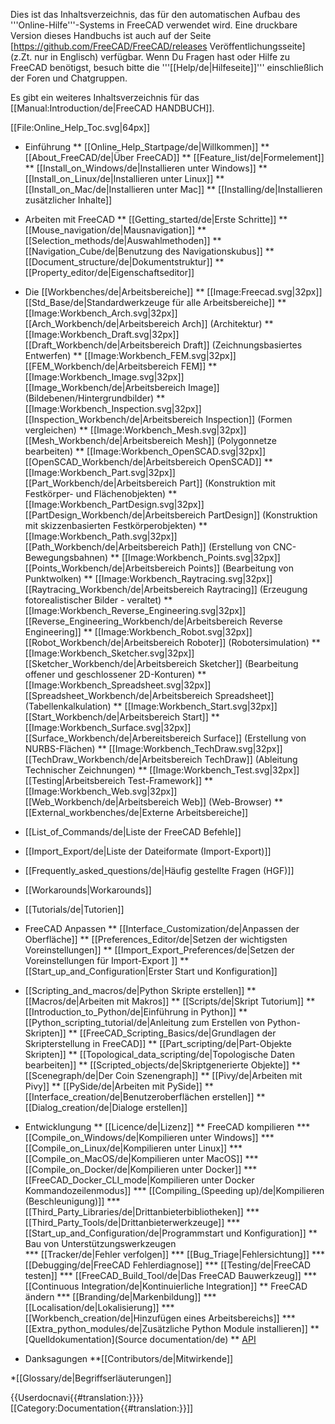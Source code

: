 <languages/>

Dies ist das Inhaltsverzeichnis, das für den automatischen Aufbau des '''Online-Hilfe'''-Systems in FreeCAD verwendet wird. Eine druckbare Version dieses Handbuchs ist auch auf der Seite [https://github.com/FreeCAD/FreeCAD/releases Veröffentlichungsseite] (z.Zt. nur in Englisch) verfügbar. Wenn Du Fragen hast oder Hilfe zu FreeCAD benötigst, besuch bitte die '''[[Help/de|Hilfeseite]]''' einschließlich der Foren und Chatgruppen. 

Es gibt ein weiteres Inhaltsverzeichnis für das [[Manual:Introduction/de|FreeCAD HANDBUCH]].

[[File:Online_Help_Toc.svg|64px]]

* Einführung
** [[Online_Help_Startpage/de|Willkommen]]
** [[About_FreeCAD/de|Über FreeCAD]]
** [[Feature_list/de|Formelement]]
** [[Install_on_Windows/de|Installieren unter Windows]]
** [[Install_on_Linux/de|Installieren unter Linux]]
** [[Install_on_Mac/de|Installieren unter Mac]]
** [[Installing/de|Installieren zusätzlicher Inhalte]]

* Arbeiten mit FreeCAD
** [[Getting_started/de|Erste Schritte]]
** [[Mouse_navigation/de|Mausnavigation]]
** [[Selection_methods/de|Auswahlmethoden]]
** [[Navigation_Cube/de|Benutzung des Navigationskubus]]
** [[Document_structure/de|Dokumentstruktur]]
** [[Property_editor/de|Eigenschaftseditor]]

* Die [[Workbenches/de|Arbeitsbereiche]]
** [[Image:Freecad.svg|32px]] [[Std_Base/de|Standardwerkzeuge für alle Arbeitsbereiche]]
** [[Image:Workbench_Arch.svg|32px]][[Arch_Workbench/de|Arbeitsbereich Arch]] (Architektur)
** [[Image:Workbench_Draft.svg|32px]][[Draft_Workbench/de|Arbeitsbereich Draft]] (Zeichnungsbasiertes Entwerfen)
** [[Image:Workbench_FEM.svg|32px]][[FEM_Workbench/de|Arbeitsbereich FEM]] 
** [[Image:Workbench_Image.svg|32px]][[Image_Workbench/de|Arbeitsbereich Image]] (Bildebenen/Hintergrundbilder)
** [[Image:Workbench_Inspection.svg|32px]][[Inspection_Workbench/de|Arbeitsbereich Inspection]] (Formen vergleichen)
** [[Image:Workbench_Mesh.svg|32px]][[Mesh_Workbench/de|Arbeitsbereich Mesh]] (Polygonnetze bearbeiten)
** [[Image:Workbench_OpenSCAD.svg|32px]][[OpenSCAD_Workbench/de|Arbeitsbereich OpenSCAD]] 
** [[Image:Workbench_Part.svg|32px]][[Part_Workbench/de|Arbeitsbereich Part]] (Konstruktion mit Festkörper- und Flächenobjekten)
** [[Image:Workbench_PartDesign.svg|32px]][[PartDesign_Workbench/de|Arbeitsbereich PartDesign]] (Konstruktion mit skizzenbasierten Festkörperobjekten)
** [[Image:Workbench_Path.svg|32px]][[Path_Workbench/de|Arbeitsbereich Path]] (Erstellung von CNC-Bewegungsbahnen)
** [[Image:Workbench_Points.svg|32px]][[Points_Workbench/de|Arbeitsbereich Points]] (Bearbeitung von Punktwolken)
** [[Image:Workbench_Raytracing.svg|32px]][[Raytracing_Workbench/de|Arbeitsbereich Raytracing]] (Erzeugung fotorealistischer Bilder - veraltet)
** [[Image:Workbench_Reverse_Engineering.svg|32px]][[Reverse_Engineering_Workbench/de|Arbeitsbereich Reverse Engineering]]
** [[Image:Workbench_Robot.svg|32px]][[Robot_Workbench/de|Arbeitsbereich Roboter]] (Robotersimulation)
** [[Image:Workbench_Sketcher.svg|32px]][[Sketcher_Workbench/de|Arbeitsbereich Sketcher]] (Bearbeitung offener und geschlossener 2D-Konturen)
** [[Image:Workbench_Spreadsheet.svg|32px]][[Spreadsheet_Workbench/de|Arbeitsbereich Spreadsheet]] (Tabellenkalkulation)
** [[Image:Workbench_Start.svg|32px]][[Start_Workbench/de|Arbeitsbereich Start]] 
** [[Image:Workbench_Surface.svg|32px]][[Surface_Workbench/de|Arbereitsbereich Surface]] (Erstellung von NURBS-Flächen)
** [[Image:Workbench_TechDraw.svg|32px]][[TechDraw_Workbench/de|Arbeitsbereich TechDraw]] (Ableitung Technischer Zeichnungen)
** [[Image:Workbench_Test.svg|32px]] [[Testing|Arbeitsbereich Test-Framework]]
** [[Image:Workbench_Web.svg|32px]][[Web_Workbench/de|Arbeitsbereich Web]] (Web-Browser)
** [[External_workbenches/de|Externe Arbeitsbereiche]]

* [[List_of_Commands/de|Liste der FreeCAD Befehle]]

* [[Import_Export/de|Liste der Dateiformate (Import-Export)]]

* [[Frequently_asked_questions/de|Häufig gestellte Fragen (HGF)]]

* [[Workarounds|Workarounds]]

* [[Tutorials/de|Tutorien]]

* FreeCAD Anpassen
** [[Interface_Customization/de|Anpassen der Oberfläche]]
** [[Preferences_Editor/de|Setzen der wichtigsten Voreinstellungen]]
** [[Import_Export_Preferences/de|Setzen der Voreinstellungen für Import-Export ]]
** [[Start_up_and_Configuration|Erster Start und Konfiguration]]

* [[Scripting_and_macros/de|Python Skripte erstellen]]
** [[Macros/de|Arbeiten mit Makros]]
** [[Scripts/de|Skript Tutorium]]
** [[Introduction_to_Python/de|Einführung in Python]]
** [[Python_scripting_tutorial/de|Anleitung zum Erstellen von Python-Skripten]]
** [[FreeCAD_Scripting_Basics/de|Grundlagen der Skripterstellung in FreeCAD]]
** [[Part_scripting/de|Part-Objekte Skripten]]
** [[Topological_data_scripting/de|Topologische Daten bearbeiten]]
** [[Scripted_objects/de|Skriptgenerierte Objekte]]
** [[Scenegraph/de|Der Coin Szenengraph]]
** [[Pivy/de|Arbeiten mit Pivy]]
** [[PySide/de|Arbeiten mit PySide]]
** [[Interface_creation/de|Benutzeroberflächen erstellen]]
** [[Dialog_creation/de|Dialoge erstellen]]

* Entwicklungung
** [[Licence/de|Lizenz]]
** FreeCAD kompilieren
*** [[Compile_on_Windows/de|Kompilieren unter Windows]]
*** [[Compile_on_Linux/de|Kompilieren unter Linux]]
*** [[Compile_on_MacOS/de|Kompilieren unter MacOS]]
*** [[Compile_on_Docker/de|Kompilieren unter Docker]]
*** [[FreeCAD_Docker_CLI_mode|Kompilieren unter Docker Kommandozeilenmodus]]
*** [[Compiling_(Speeding up)/de|Kompilieren (Beschleunigung)]]
*** [[Third_Party_Libraries/de|Drittanbieterbibliotheken]]
*** [[Third_Party_Tools/de|Drittanbieterwerkzeuge]]
*** [[Start_up_and_Configuration/de|Programmstart und Konfiguration]]
** Bau von Unterstützungswerkzeugen  
*** [[Tracker/de|Fehler verfolgen]]
*** [[Bug_Triage|Fehlersichtung]]
*** [[Debugging/de|FreeCAD Fehlerdiagnose]]
*** [[Testing/de|FreeCAD testen]]
*** [[FreeCAD_Build_Tool/de|Das FreeCAD Bauwerkzeug]]
*** [[Continuous Integration/de|Kontinuierliche Integration]]
** FreeCAD ändern
*** [[Branding/de|Markenbildung]] 
*** [[Localisation/de|Lokalisierung]]
*** [[Workbench_creation/de|Hinzufügen eines Arbeitsbereichs]]
*** [[Extra_python_modules/de|Zusätzliche Python Module installieren]]
** [Quelldokumentation](Source documentation/de)
** [API](https://www.freecadweb.org/api/)

* Danksagungen
**[[Contributors/de|Mitwirkende]]

*[[Glossary/de|Begriffserläuterungen]]


{{Userdocnavi{{#translation:}}}}
[[Category:Documentation{{#translation:}}]]
